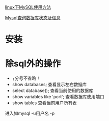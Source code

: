 
[linux下MySQL使用方法](https://www.cnblogs.com/D666/p/9165088.html)

[Mysql查询数据库状态及信息](https://www.cnblogs.com/wanglijun/p/8883875.html)

# 安装


# 除sql外的操作
- `;`分号不省略！
- show databases;     查看显示左右数据库
- select database();  查看当前使用的数据库
- show variables  like 'port';  查看数据库使用端口
- show tables 查看当前用户所有表

进入如mysql -u用户名 -p
